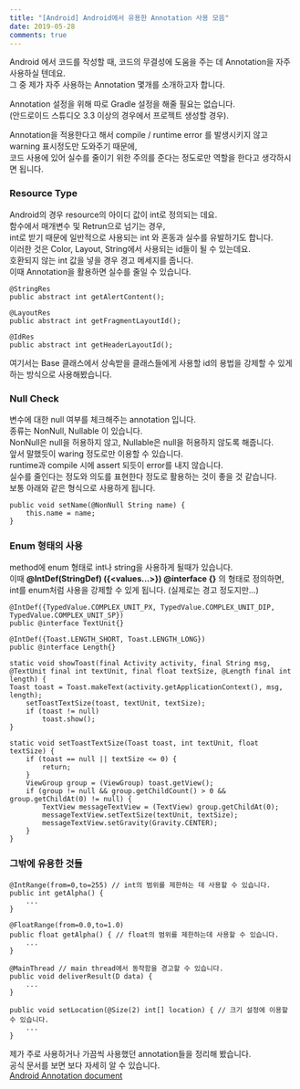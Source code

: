 ```yaml
---
title: "[Android] Android에서 유용한 Annotation 사용 모음"
date: 2019-05-28
comments: true
---
```


Android 에서 코드를 작성할 때, 코드의 무결성에 도움을 주는 데 Annotation을 자주 사용하실 텐데요.  
그 중 제가 자주 사용하는 Annotation 몇개를 소개하고자 합니다.  
  
Annotation 설정을 위해 따로 Gradle 설정을 해줄 필요는 없습니다.  
(안드로이드 스튜디오 3.3 이상의 경우에서 프로젝트 생성할 경우).  
  
Annotation을 적용한다고 해서 compile / runtime error 를 발생시키지 않고 warning 표시정도만 도와주기 때문에,  
코드 사용에 있어 실수를 줄이기 위한 주의를 준다는 정도로만 역할을 한다고 생각하시면 됩니다.  
  
### Resource Type    
Android의 경우 resource의 아이디 값이 int로 정의되는 데요.  
함수에서 매개변수 및 Retrun으로 넘기는 경우,  
int로 받기 때문에 일반적으로 사용되는 int 와 혼동과 실수를 유발하기도 합니다.  
이러한 것은 Color, Layout, String에서 사용되는 id들이 될 수 있는데요.  
호환되지 않는 int 값을 넣을 경우 경고 메세지를 줍니다.  
이때 Annotation을 활용하면 실수를 줄일 수 있습니다.  
  
~~~
@StringRes 
public abstract int getAlertContent();

@LayoutRes
public abstract int getFragmentLayoutId();

@IdRes
public abstract int getHeaderLayoutId();
~~~

여기서는 Base 클래스에서 상속받을 클래스들에게 사용할 id의 용법을 강제할 수 있게 하는 방식으로 사용해봤습니다.  

### Null Check 
변수에 대한 null 여부를 체크해주는 annotation 입니다.  
종류는 NonNull, Nullable 이 있습니다.  
NonNull은 null을 허용하지 않고, Nullable은 null을 허용하지 않도록 해줍니다.  
앞서 말했듯이 waring 정도로만 이용할 수 있습니다.  
runtime과 compile 시에 assert 되듯이 error를 내지 않습니다.  
실수를 줄인다는 정도와 의도를 표현한다 정도로 활용하는 것이 좋을 것 같습니다.  
보통 아래와 같은 형식으로 사용하게 됩니다.  

~~~
public void setName(@NonNull String name) {
    this.name = name;
}
~~~  
  
### Enum 형태의 사용 
method에 enum 형태로 int나 string을 사용하게 될때가 있습니다.  
이때 **@IntDef(StringDef) ({<values...>}) @interface <type name> {}** 의 형태로 정의하면,  
int를 enum처럼 사용을 강제할 수 있게 됩니다. (실제로는 경고 정도지만...)  

~~~
@IntDef({TypedValue.COMPLEX_UNIT_PX, TypedValue.COMPLEX_UNIT_DIP, TypedValue.COMPLEX_UNIT_SP})
public @interface TextUnit{}

@IntDef({Toast.LENGTH_SHORT, Toast.LENGTH_LONG})
public @interface Length{}

static void showToast(final Activity activity, final String msg, @TextUnit final int textUnit, final float textSize, @Length final int length) {
Toast toast = Toast.makeText(activity.getApplicationContext(), msg, length);
    setToastTextSize(toast, textUnit, textSize);
    if (toast != null)
        toast.show();
}

static void setToastTextSize(Toast toast, int textUnit, float textSize) {
    if (toast == null || textSize <= 0) {
        return;
    }
    ViewGroup group = (ViewGroup) toast.getView();
    if (group != null && group.getChildCount() > 0 && group.getChildAt(0) != null) {
        TextView messageTextView = (TextView) group.getChildAt(0);
        messageTextView.setTextSize(textUnit, textSize);
        messageTextView.setGravity(Gravity.CENTER);
    }
}
~~~

### 그밖에  유용한 것들 

~~~
@IntRange(from=0,to=255) // int의 범위를 제한하는 데 사용할 수 있습니다.
public int getAlpha() {
    ...
}

@FloatRange(from=0.0,to=1.0)
public float getAlpha() { // float의 범위를 제한하는데 사용할 수 있습니다. 
    ...
}

@MainThread // main thread에서 동작함을 경고할 수 있습니다.
public void deliverResult(D data) { 
    ... 
}

public void setLocation(@Size(2) int[] location) { // 크기 설정에 이용할 수 있습니다.
    ...
}
~~~

제가 주로 사용하거나 가끔씩 사용했던 annotation들을 정리해 봤습니다.  
공식 문서를 보면 보다 자세히 알 수 있습니다.  
[Android Annotation document](https://developer.android.com/reference/android/support/annotation/package-summary)    
